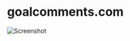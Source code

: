 # goalcomments.com

![Screenshot](https://github.com/mustafauzun0/goalcomments.com/blob/main/screenshots/goalcomments.png)
